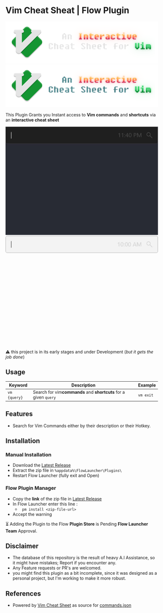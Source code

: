 # Vim Cheat Sheat | Flow Plugin

![dark-cover](https://github.com/MoAlSeifi/Flow.Launcher.Plugin.VimCheatSheet/blob/main/src/readme/Dark-Cover.png#gh-dark-mode-only)
![light-cover](https://github.com/MoAlSeifi/Flow.Launcher.Plugin.VimCheatSheet/blob/main/src/readme/Light-Cover.png#gh-light-mode-only)

This Plugin Grants you Instant access to **Vim commands** and **shortcuts** via an **interactive cheat sheet**

![dark-demo](https://github.com/MoAlSeifi/Flow.Launcher.Plugin.VimCheatSheet/blob/main/src/readme/dark-demo.gif#gh-dark-mode-only)
![light-demo](https://github.com/MoAlSeifi/Flow.Launcher.Plugin.VimCheatSheet/blob/main/src/readme/light-demo.gif#gh-light-mode-only)

⚠ this project is in its early stages and under Development (*but it gets the job done*)

## Usage

| Keyword        | Description                                                                    | Example     |
| -------------- | ------------------------------------------------------------------------------ | ----------- |
| ``vm {query}`` | Search for vim**commands** and **shortcuts** for a given `query` | `vm exit` |

## Features

* Search for Vim Commands either by their description or their Hotkey.

## Installation

### Manual Installation

* Download the [Latest Release](https://github.com/MoAlSeifi/Flow.Launcher.Plugin.VimCheatSheet/releases/latest)
* Extract the zip file in `%appdata%\FlowLauncher\Plugins\`
* Restart Flow Launcher (fully exit and Open)

### Flow Plugin Manager

- Copy the **link** of the zip file in [Latest Release](https://github.com/MoAlSeifi/Flow.Launcher.Plugin.VimCheatSheet/releases/latest)
- In Flow Launcher enter this line :
  - ` pm install <zip-file-url>`
- Accept the warning

⏳ Adding the Plugin to the Flow **Plugin Store** is Pending **Flow Launcher Team** Approval.

## Disclaimer

- The database of this repository is the result of heavy A.I Assistance, so it might have mistakes; Report if you encounter any.
- Any Feature requests or PR's are welcomed.
- you might find this plugin as a bit incomplete, since it was designed as a personal project, but I'm working to make it more robust.

## References

- Powered by [Vim Cheat Sheet](https://vim.rtorr.com/ "rtorr website") as source for [commands.json](https://github.com/MoAlSeifi/Flow.Launcher.Plugin.VimCheatSheet/blob/main/db/commands.json "commands json database")
